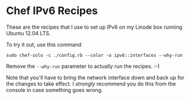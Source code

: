 
Chef IPv6 Recipes
=================

These are the recipes that I use to set up IPv6 on my Linode box running Ubuntu 12.04 LTS.

To try it out, use this command

`sudo chef-solo -c ./config.rb --color -o ipv6::interfaces --why-run`

Remove the `--why-run` parameter to actually run the recipes. :-)

Note that you'll have to bring the network interface down and back up 
for the changes to take effect. I *strongly* recommend you do this from the
console in case something goes wrong.



